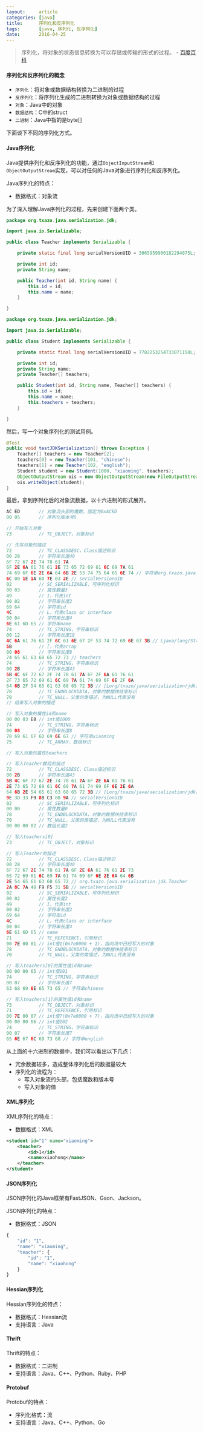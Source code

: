 ```yaml
---
layout:     article
categories: [java]
title:      序列化和反序列化
tags:       [java, 序列化, 反序列化]
date:       2016-04-25
---
```


> 序列化，将对象的状态信息转换为可以存储或传输的形式的过程。    - [百度百科](http://baike.baidu.com/view/160029.htm)

#### 序列化和反序列化的概念

* `序列化`：将对象或数据结构转换为二进制的过程
* `反序列化`：将序列化生成的二进制转换为对象或数据结构的过程
* `对象`：Java中的对象
* `数据结构`：C中的struct
* `二进制`：Java中指的是byte[]

下面谈下不同的序列化方式。

#### Java序列化

Java提供序列化和反序列化的功能，通过`ObjectInputStream`和`ObjectOutputStream`实现，可以对任何的Java对象进行序列化和反序列化。

Java序列化的特点：

* 数据格式：对象流

为了深入理解Java序列化的过程，先来创建下面两个类。

```java
package org.txazo.java.serialization.jdk;

import java.io.Serializable;

public class Teacher implements Serializable {

    private static final long serialVersionUID = 3065959900182294875L;

    private int id;
    private String name;

    public Teacher(int id, String name) {
        this.id = id;
        this.name = name;
    }

}
```

```java
package org.txazo.java.serialization.jdk;

import java.io.Serializable;

public class Student implements Serializable {

    private static final long serialVersionUID = 7782253254733071150L;

    private int id;
    private String name;
    private Teacher[] teachers;

    public Student(int id, String name, Teacher[] teachers) {
        this.id = id;
        this.name = name;
        this.teachers = teachers;
    }

}
```

然后，写一个对象序列化的测试用例。

```java
@Test
public void testJDKSerialization() throws Exception {
    Teacher[] teachers = new Teacher[2];
    teachers[0] = new Teacher(101, "chinese");
    teachers[1] = new Teacher(102, "english");
    Student student = new Student(1000, "xiaoming", teachers);
    ObjectOutputStream ois = new ObjectOutputStream(new FileOutputStream("/Users/txazo/test/object.txt"));
    ois.writeObject(student);
}
```

最后，拿到序列化后的对象流数据，以十六进制的形式展开。

```java
AC ED       // 对象流头部的魔数，固定为0xACED
00 05       // 序列化版本号5

// 开始写入对象
73          // TC_OBJECT，对象标识

// 先写对象的描述
72          // TC_CLASSDESC，Class描述标识
00 28       // 字符串长度40
6F 72 67 2E 74 78 61 7A 
6F 2E 6A 61 76 61 2E 73 65 72 69 61 6C 69 7A 61 
74 69 6F 6E 2E 6A 64 6B 2E 53 74 75 64 65 6E 74 // 字符串org.txazo.java.serialization.jdk.Student
6C 00 1E 1A 60 7E 03 2E // serialVersionUID
02          // SC_SERIALIZABLE，可序列化标识
00 03       // 属性数量3
49          // I，代表int
00 02       // 字符串长度2
69 64       // 字符串id
4C          // L，代表class or interface
00 04       // 字符串长度4
6E 61 6D 65 // 字符串name
74          // TC_STRING，字符串标识
00 12       // 字符串长度18
4C 6A 61 76 61 2F 6C 61 6E 67 2F 53 74 72 69 6E 67 3B // Ljava/lang/String;
5B          // [，代表array
00 08       // 字符串长度8
74 65 61 63 68 65 72 73 // teachers
74          // TC_STRING，字符串标识
00 2B       // 字符串长度43
5B 4C 6F 72 67 2F 74 78 61 7A 6F 2F 6A 61 76 61
2F 73 65 72 69 61 6C 69 7A 61 74 69 6F 6E 2F 6A
64 6B 2F 54 65 61 63 68 65 72 3B // [Lorg/txazo/java/serialization/jdk/Teacher;
78          // TC_ENDBLOCKDATA，对象的数据块结束标识
70          // TC_NULL，父类的类描述，为NULL代表没有
// 结束写入对象的描述

// 写入对象的属性id和name
00 00 03 E8 // int值1000
74          // TC_STRING，字符串标识
00 08       // 字符串长度8
78 69 61 6F 6D 69 6E 67 // 字符串xiaoming
75          // TC_ARRAY，数组标识

// 写入对象的属性teachers

// 写入Teacher数组的描述
72          // TC_CLASSDESC，Class描述标识
00 2B       // 字符串长度43
5B 4C 6F 72 67 2E 74 78 61 7A 6F 2E 6A 61 76 61
2E 73 65 72 69 61 6C 69 7A 61 74 69 6F 6E 2E 6A
64 6B 2E 54 65 61 63 68 65 72 3B // [Lorg/txazo/java/serialization/jdk/Teacher;
9E 3D 33 F9 8B C3 80 9A // serialVersionUID
02          // SC_SERIALIZABLE，可序列化标识
00 00       // 属性数量0
78          // TC_ENDBLOCKDATA，对象的数据块结束标识
70          // TC_NULL，父类的类描述，为NULL代表没有
00 00 00 02 // 数组长度2

// 写入teachers[0]
73          // TC_OBJECT，对象标识

// 写入Teacher的描述
72          // TC_CLASSDESC，Class描述标识
00 28       // 字符串长度40
6F 72 67 2E 74 78 61 7A 6F 2E 6A 61 76 61 2E 73
65 72 69 61 6C 69 7A 61 74 69 6F 6E 2E 6A 64 6B
2E 54 65 61 63 68 65 72 // org.txazo.java.serialization.jdk.Teacher
2A 8C 7A 48 F9 F5 31 5B // serialVersionUID
02          // SC_SERIALIZABLE，可序列化标识
00 02       // 属性长度2
49          // I，代表int
00 02       // 字符串长度2
69 64       // 字符串id
4C          // L，代表class or interface
00 04       // 字符串长度4
6E 61 6D 65 // name
71          // TC_REFERENCE，引用标识
00 7E 00 01 // int值1(0x7e0000 + 1)，指向流中已经写入的对象
78          // TC_ENDBLOCKDATA，对象的数据块结束标识
70          // TC_NULL，父类的类描述，为NULL代表没有

// 写入teachers[0]的属性值id和name
00 00 00 65 // int值101
74          // TC_STRING，字符串标识
00 07       // 字符串长度7
63 68 69 6E 65 73 65 // 字符串chinese

// 写入teachers[1]的属性值id和name
73          // TC_OBJECT，对象标识
71          // TC_REFERENCE，引用标识
00 7E 00 07 // int值7(0x7e0000 + 7)，指向流中已经写入的对象
00 00 00 66 // int值102
74          // TC_STRING，字符串标识
00 07       // 字符串长度7
65 6E 67 6C 69 73 68 // 字符串english
```

从上面的十六进制的数据中，我们可以看出以下几点：

* 冗余数据较多，造成整体序列化后的数据量较大
* 序列化的流程为：
    * 写入对象流的头部，包括魔数和版本号
    * 写入对象的值

#### XML序列化

XML序列化的特点：

* 数据格式：XML

```xml
<student id="1" name="xiaoming">
    <teacher>
        <id>1</id>
        <name>xiaohong</name>
    </teacher>
</student>
```

#### JSON序列化

JSON序列化的Java框架有FastJSON、Gson、Jackson。

JSON序列化的特点：

* 数据格式：JSON

```javascript
{
    "id": "1",
    "name": "xiaoming",
    "teacher": {
        "id": "1",
        "name": "xiaohong"
    }
}
```

#### Hessian序列化

Hessian序列化的特点：

* 数据格式：Hessian流
* 支持语言：Java

#### Thrift

Thrift的特点：

* 数据格式：二进制
* 支持语言：Java、C++、Python、Ruby、PHP

#### Protobuf

Protobuf的特点：

* 序列化格式：流
* 支持语言：Java、C++、Python、Go
